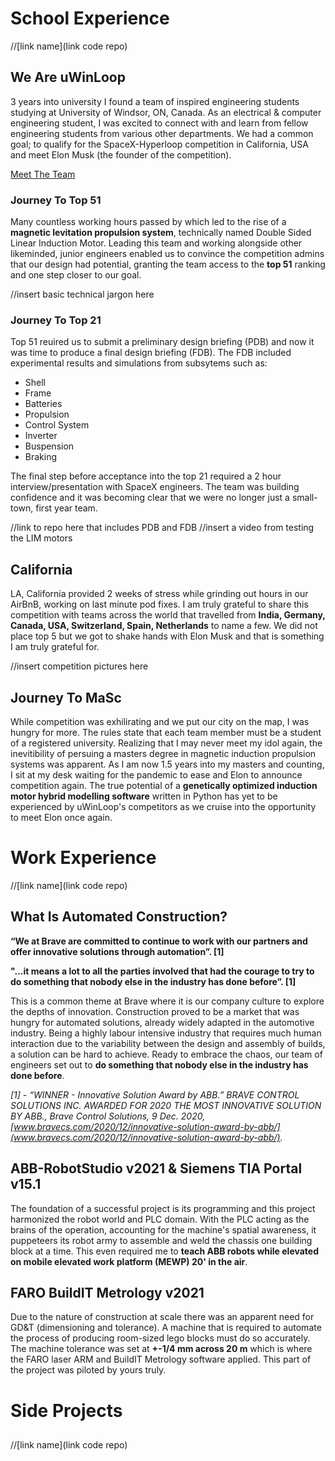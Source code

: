 # School Experience

//[link name](link code repo)

## We Are uWinLoop

3 years into university I found a team of inspired engineering students studying at University of Windsor, ON, Canada. As an electrical & computer engineering student, I was excited to connect with and learn from fellow engineering students from various other departments. We had a common goal; to qualify for the SpaceX-Hyperloop competition in California, USA and meet Elon Musk (the founder of the competition).

[Meet The Team](https://www.uwinloop.ca/)

### Journey To Top 51

Many countless working hours passed by which led to the rise of a **magnetic levitation propulsion system**, technically named Double Sided Linear Induction Motor. Leading this team and working alongside other likeminded, junior engineers enabled us to convince the competition admins that our design had potential, granting the team access to the **top 51** ranking and one step closer to our goal.

//insert basic technical jargon here

### Journey To Top 21

Top 51 reuired us to submit a preliminary design briefing (PDB) and now it was time to produce a final design briefing (FDB). The FDB included experimental results and simulations from subsytems such as:

* Shell
* Frame
* Batteries
* Propulsion
* Control System
* Inverter
* Buspension
* Braking 

The final step before acceptance into the top 21 required a 2 hour interview/presentation with SpaceX engineers. The team was building confidence and it was becoming clear that we were no longer just a small-town, first year team. 

//link to repo here that includes PDB and FDB
//insert a video from testing the LIM motors

## California

LA, California provided 2 weeks of stress while grinding out hours in our AirBnB, working on last minute pod fixes. I am truly grateful to share this competition with teams across the world that travelled from **India, Germany, Canada, USA, Switzerland, Spain, Netherlands** to name a few. We did not place top 5 but we got to shake hands with Elon Musk and that is something I am truly grateful for.

//insert competition pictures here

## Journey To MaSc

While competition was exhilirating and we put our city on the map, I was hungry for more. The rules state that each team member must be a student of a registered university. Realizing that I may never meet my idol again, the inevitibility of persuing a masters degree in magnetic induction propulsion systems was apparent. As I am now 1.5 years into my masters and counting, I sit at my desk waiting for the pandemic to ease and Elon to announce competition again. The true potential of a **genetically optimized induction motor hybrid modelling software** written in Python has yet to be experienced by uWinLoop's competitors as we cruise into the opportunity to meet Elon once again.

# Work Experience

//[link name](link code repo)

## What Is Automated Construction?

**“We at Brave are committed to continue to work with our partners and offer innovative solutions through automation”. [1]**

**"...it means a lot to all the parties involved that had the courage to try to do something that nobody else in the industry has done before”. [1]**

This is a common theme at Brave where it is our company culture to explore the depths of innovation. Construction proved to be a market that was hungry for automated solutions, already widely adapted in the automotive industry. Being a highly labour intensive industry that requires much human interaction due to the variability between the design and assembly of builds, a solution can be hard to achieve. Ready to embrace the chaos, our team of engineers set out to **do something that nobody else in the industry has done before**.

*[1] - “WINNER - Innovative Solution Award by ABB.” BRAVE CONTROL SOLUTIONS INC. AWARDED FOR 2020 THE MOST INNOVATIVE SOLUTION BY ABB., Brave Control Solutions, 9 Dec. 2020, [www.bravecs.com/2020/12/innovative-solution-award-by-abb/](www.bravecs.com/2020/12/innovative-solution-award-by-abb/).*

## ABB-RobotStudio v2021 & Siemens TIA Portal v15.1

The foundation of a successful project is its programming and this project harmonized the robot world and PLC domain. With the PLC acting as the brains of the operation, accounting for the machine's spatial awareness, it puppeteers its robot army to assemble and weld the chassis one building block at a time. This even required me to **teach ABB robots while elevated on mobile elevated work platform (MEWP) 20' in the air**.

## FARO BuildIT Metrology v2021

Due to the nature of construction at scale there was an apparent need for GD&T (dimensioning and tolerance). A machine that is required to automate the process of producing room-sized lego blocks must do so accurately. The machine tolerance was set at **+-1/4 mm across 20 m** which is where the FARO laser ARM and BuildIT Metrology software applied. This part of the project was piloted by yours truly.

# Side Projects

## 
//[link name](link code repo)

